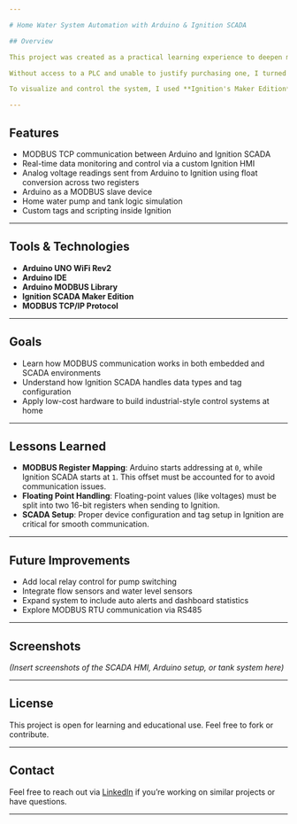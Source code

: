 ```yaml
---

# Home Water System Automation with Arduino & Ignition SCADA

## Overview

This project was created as a practical learning experience to deepen my understanding of the **MODBUS communication protocol** and **Ignition SCADA** software.

Without access to a PLC and unable to justify purchasing one, I turned to an available **Arduino UNO WiFi Rev2** to simulate MODBUS communication. Leveraging the **Arduino MODBUS library**, I was able to implement both **MODBUS RTU (RS485)** and **MODBUS TCP** protocols.

To visualize and control the system, I used **Ignition's Maker Edition**—a free, fully featured SCADA platform for personal use. The end goal was to build a functioning SCADA-controlled **home water system** as both a practical project and an educational tool.

---
```


## Features

* MODBUS TCP communication between Arduino and Ignition SCADA
* Real-time data monitoring and control via a custom Ignition HMI
* Analog voltage readings sent from Arduino to Ignition using float conversion across two registers
* Arduino as a MODBUS slave device
* Home water pump and tank logic simulation
* Custom tags and scripting inside Ignition

---

## Tools & Technologies

* **Arduino UNO WiFi Rev2**
* **Arduino IDE**
* **Arduino MODBUS Library**
* **Ignition SCADA Maker Edition**
* **MODBUS TCP/IP Protocol**

---

## Goals

* Learn how MODBUS communication works in both embedded and SCADA environments
* Understand how Ignition SCADA handles data types and tag configuration
* Apply low-cost hardware to build industrial-style control systems at home

---

## Lessons Learned

* **MODBUS Register Mapping**: Arduino starts addressing at `0`, while Ignition SCADA starts at `1`. This offset must be accounted for to avoid communication issues.
* **Floating Point Handling**: Floating-point values (like voltages) must be split into two 16-bit registers when sending to Ignition.
* **SCADA Setup**: Proper device configuration and tag setup in Ignition are critical for smooth communication.

---

## Future Improvements

* Add local relay control for pump switching
* Integrate flow sensors and water level sensors
* Expand system to include auto alerts and dashboard statistics
* Explore MODBUS RTU communication via RS485

---

## Screenshots

*(Insert screenshots of the SCADA HMI, Arduino setup, or tank system here)*

---

## License

This project is open for learning and educational use. Feel free to fork or contribute.

---

## Contact

Feel free to reach out via [LinkedIn](https://www.linkedin.com/in/beaujclark/) if you’re working on similar projects or have questions.

---
